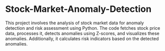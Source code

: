 # Stock-Market-Anomaly-Detection
This project involves the analysis of stock market data for anomaly detection and risk assessment using Python. The code fetches stock price data, processes it, detects anomalies using Z-scores, and visualizes these anomalies. Additionally, it calculates risk indicators based on the detected anomalies.

